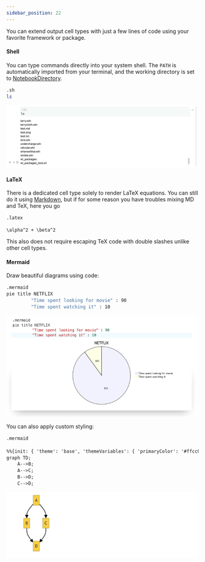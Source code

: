 ```yaml
---
sidebar_position: 22
---
```

You can extend output cell types with just a few lines of code using your favorite framework or package.

#### Shell

You can type commands directly into your system shell. The `PATH` is automatically imported from your terminal, and the working directory is set to [NotebookDirectory](frontend/Reference/Cells%20and%20Notebook/NotebookDirectory.md).

```bash
.sh
ls
```

![](./../../Screenshot%202024-11-17%20at%2023.08.09.png)

#### LaTeX
There is a dedicated cell type solely to render LaTeX equations. You can still do it using [Markdown](frontend/Cell%20types/Markdown.md), but if for some reason you have troubles mixing MD and TeX, here you go

```
.latex

\alpha^2 + \beta^2
```

This also does not require escaping TeX code with double slashes unlike other cell types.


#### Mermaid

Draw beautiful diagrams using code:

```bash
.mermaid
pie title NETFLIX
         "Time spent looking for movie" : 90
         "Time spent watching it" : 10
```

![](../../imgs/Screenshot%202023-03-31%20at%2016.01.28.png)

You can also apply custom styling:

```md
.mermaid

%%{init: { 'theme': 'base', 'themeVariables': { 'primaryColor': '#ffcc00', 'edgeLabelBackground':'#ffffff', 'tertiaryColor': '#F0F0F0'}}}%%
graph TD;
    A-->B;
    A-->C;
    B-->D;
    C-->D;
```

![](./../../Screenshot%202024-11-29%20at%2017.33.48.png)